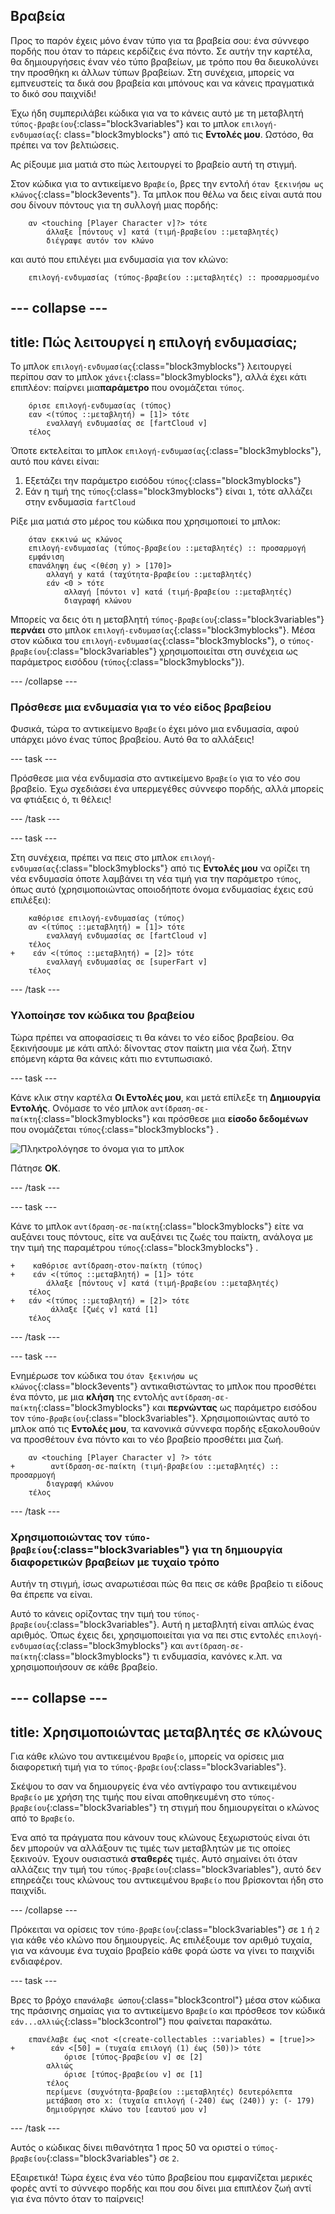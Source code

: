 ## Βραβεία

Προς το παρόν έχεις μόνο έναν τύπο για τα βραβεία σου: ένα σύννεφο πορδής που όταν το πάρεις κερδίζεις ένα πόντο. Σε αυτήν την καρτέλα, θα δημιουργήσεις έναν νέο τύπο βραβείων, με τρόπο που θα διευκολύνει την προσθήκη κι άλλων τύπων βραβείων. Στη συνέχεια, μπορείς να εμπνευστείς τα δικά σου βραβεία και μπόνους και να κάνεις πραγματικά το δικό σου παιχνίδι!

Έχω ήδη συμπεριλάβει κώδικα για να το κάνεις αυτό με τη μεταβλητή `τύπος-βραβείου`{:class="block3variables"} και το μπλοκ `επιλογή-ενδυμασίας`{: class="block3myblocks"} από τις **Εντολές μου**. Ωστόσο, θα πρέπει να τον βελτιώσεις.

Ας ρίξουμε μια ματιά στο πώς λειτουργεί το βραβείο αυτή τη στιγμή.

Στον κώδικα για το αντικείμενο `Βραβείο`, βρες την εντολή `όταν ξεκινήσω ως κλώνος`{:class="block3events"}. Τα μπλοκ που θέλω να δεις είναι αυτά που σου δίνουν πόντους για τη συλλογή μιας πορδής:

```blocks3
    αν <touching [Player Character v]?> τότε
        άλλαξε [πόντους v] κατά (τιμή-βραβείου ::μεταβλητές)
        διέγραψε αυτόν τον κλώνο
```

και αυτό που επιλέγει μια ενδυμασία για τον κλώνο:

```blocks3
    επιλογή-ενδυμασίας (τύπος-βραβείου ::μεταβλητές) :: προσαρμοσμένο
```

--- collapse ---
---
title: Πώς λειτουργεί η επιλογή ενδυμασίας;
---

Το μπλοκ `επιλογή-ενδυμασίας`{:class="block3myblocks"} λειτουργεί περίπου σαν το μπλοκ `χάνει`{:class="block3myblocks"}, αλλά έχει κάτι επιπλέον: παίρνει μια**παράμετρο** που ονομάζεται `τύπος`.

```blocks3
    όρισε επιλογή-ενδυμασίας (τύπος)
    εαν <(τύπος ::μεταβλητή) = [1]> τότε
        εναλλαγή ενδυμασίας σε [fartCloud v]
    τέλος
```

Όποτε εκτελείται το μπλοκ `επιλογή-ενδυμασίας`{:class="block3myblocks"}, αυτό που κάνει είναι:

 1. Εξετάζει την παράμετρο εισόδου `τύπος`{:class="block3myblocks"}
 1. Εάν η τιμή της `τύπος`{:class="block3myblocks"} είναι `1`, τότε αλλάζει στην ενδυμασία `fartCloud`

Ρίξε μια ματιά στο μέρος του κώδικα που χρησιμοποιεί το μπλοκ:

```blocks3
    όταν εκκινώ ως κλώνος
    επιλογή-ενδυμασίας (τύπος-βραβείου ::μεταβλητές) :: προσαρμογή
    εμφάνιση
    επανάληψη έως <(θέση y) > [170]>
        αλλαγή y κατά (ταχύτητα-βραβείου ::μεταβλητές)
        εάν <0 > τότε
            αλλαγή [πόντοι v] κατά (τιμή-βραβείου ::μεταβλητές)
            διαγραφή κλώνου
```

Μπορείς να δεις ότι η μεταβλητή `τύπος-βραβείου`{:class="block3variables"} **περνάει** στο μπλοκ `επιλογή-ενδυμασίας`{:class="block3myblocks"}. Μέσα στον κώδικα του `επιλογή-ενδυμασίας`{:class="block3myblocks"}, ο `τύπος-βραβείου`{:class="block3variables"} χρησιμοποιείται στη συνέχεια ως παράμετρος εισόδου (`τύπος`{:class="block3myblocks"}).

--- /collapse ---

### Πρόσθεσε μια ενδυμασία για το νέο είδος βραβείου

Φυσικά, τώρα το αντικείμενο `Βραβείο` έχει μόνο μια ενδυμασία, αφού υπάρχει μόνο ένας τύπος βραβείου. Αυτό θα το αλλάξεις!

--- task ---

Πρόσθεσε μια νέα ενδυμασία στο αντικείμενο `Βραβείο` για το νέο σου βραβείο. Έχω σχεδιάσει ένα υπερμεγέθες σύννεφο πορδής, αλλά μπορείς να φτιάξεις ό, τι θέλεις!

--- /task ---

--- task ---

Στη συνέχεια, πρέπει να πεις στο μπλοκ `επιλογή-ενδυμασίας`{:class="block3myblocks"} από τις **Εντολές μου** να ορίζει τη νέα ενδυμασία όποτε λαμβάνει τη νέα τιμή για την παράμετρο `τύπος`, όπως αυτό \(χρησιμοποιώντας οποιοδήποτε όνομα ενδυμασίας έχεις εσύ επιλέξει\):

```blocks3
    καθόρισε επιλογή-ενδυμασίας (τύπος)
    αν <(τύπος ::μεταβλητή) = [1]> τότε
        εναλλαγή ενδυμασίας σε [fartCloud v]
    τέλος
+    εάν <(τύπος ::μεταβλητή) = [2]> τότε
        εναλλαγή ενδυμασίας σε [superFart v]
    τέλος
```

--- /task ---

### Υλοποίησε τον κώδικα του βραβείου

Τώρα πρέπει να αποφασίσεις τι θα κάνει το νέο είδος βραβείου. Θα ξεκινήσουμε με κάτι απλό: δίνοντας στον παίκτη μια νέα ζωή. Στην επόμενη κάρτα θα κάνεις κάτι πιο εντυπωσιακό.

--- task ---

Κάνε κλικ στην καρτέλα **Οι Εντολές μου**, και μετά επίλεξε τη **Δημιουργία Εντολής**. Ονόμασε το νέο μπλοκ `αντίδραση-σε-παίκτη`{:class="block3myblocks"} και πρόσθεσε μια **είσοδο δεδομένων** που ονομάζεται `τύπος`{:class="block3myblocks"} .

![Πληκτρολόγησε το όνομα για το μπλοκ](images/powerupMakeName.png)

Πάτησε **ΟΚ**.

--- /task ---

--- task ---

Κάνε το μπλοκ `αντίδραση-σε-παίκτη`{:class="block3myblocks"} είτε να αυξάνει τους πόντους, είτε να αυξάνει τις ζωές του παίκτη, ανάλογα με την τιμή της παραμέτρου `τύπος`{:class="block3myblocks"} .

```blocks3
+    καθόρισε αντίδραση-στον-παίκτη (τύπος)
+    εάν <(τύπος ::μεταβλητή) = [1]> τότε
        άλλαξε [πόντους v] κατά (τιμή-βραβείου ::μεταβλητές)
    τέλος
+   εάν <(τύπος ::μεταβλητή) = [2]> τότε
         άλλαξε [ζωές v] κατά [1]
    τέλος
```

--- /task ---

--- task ---

Ενημέρωσε τον κώδικα του `όταν ξεκινήσω ως κλώνος`{:class="block3events"} αντικαθιστώντας το μπλοκ που προσθέτει ένα πόντο, με μια **κλήση** της εντολής `αντίδραση-σε-παίκτη`{:class="block3myblocks"} και **περνώντας** ως παράμετρο εισόδου τον `τύπο-βραβείου`{:class="block3variables"}. Χρησιμοποιώντας αυτό το μπλοκ από τις **Εντολές μου**, τα κανονικά σύννεφα πορδής εξακολουθούν να προσθέτουν ένα πόντο και το νέο βραβείο προσθέτει μια ζωή.

```blocks3
    αν <touching [Player Character v] ?> τότε
+        αντίδραση-σε-παίκτη (τιμή-βραβείου ::μεταβλητές) :: προσαρμογή
        διαγραφή κλώνου
    τέλος
```

--- /task ---

### Χρησιμοποιώντας τον `τύπο-βραβείου`{:class="block3variables"} για τη δημιουργία διαφορετικών βραβείων με τυχαίο τρόπο

Αυτήν τη στιγμή, ίσως αναρωτιέσαι πώς θα πεις σε κάθε βραβείο τι είδους θα έπρεπε να είναι.

Αυτό το κάνεις ορίζοντας την τιμή του `τύπος-βραβείου`{:class="block3variables"}. Αυτή η μεταβλητή είναι απλώς ένας αριθμός. Όπως έχεις δει, χρησιμοποιείται για να πει στις εντολές `επιλογή-ενδυμασίας`{:class="block3myblocks"} και `αντίδραση-σε-παίκτη`{:class="block3myblocks"} τι ενδυμασία, κανόνες κ.λπ. να χρησιμοποιήσουν σε κάθε βραβείο.

--- collapse ---
---
title: Χρησιμοποιώντας μεταβλητές σε κλώνους
---

Για κάθε κλώνο του αντικειμένου `Βραβείο`, μπορείς να ορίσεις μια διαφορετική τιμή για το `τύπος-βραβείου`{:class="block3variables"}.

Σκέψου το σαν να δημιουργείς ένα νέο αντίγραφο του αντικειμένου `Βραβείο` με χρήση της τιμής που είναι αποθηκευμένη στο `τύπος-βραβείου`{:class="block3variables"} τη στιγμή που δημιουργείται ο κλώνος από το `Βραβείο`.

Ένα από τα πράγματα που κάνουν τους κλώνους ξεχωριστούς είναι ότι δεν μπορούν να αλλάξουν τις τιμές των μεταβλητών με τις οποίες ξεκινούν. Έχουν ουσιαστικά **σταθερές** τιμές. Αυτό σημαίνει ότι όταν αλλάζεις την τιμή του `τύπος-βραβείου`{:class="block3variables"}, αυτό δεν επηρεάζει τους κλώνους του αντικειμένου `Βραβείο` που βρίσκονται ήδη στο παιχνίδι.

--- /collapse ---

Πρόκειται να ορίσεις τον `τύπο-βραβείου`{:class="block3variables"} σε `1` ή `2` για κάθε νέο κλώνο που δημιουργείς. Ας επιλέξουμε τον αριθμό τυχαία, για να κάνουμε ένα τυχαίο βραβείο κάθε φορά ώστε να γίνει το παιχνίδι ενδιαφέρον.

--- task ---

Βρες το βρόχο `επανάλαβε ώσπου`{:class="block3control"} μέσα στον κώδικα της πράσινης σημαίας για το αντικείμενο `Βραβείο` και πρόσθεσε τον κώδικά `εάν...αλλιώς`{:class="block3control"} που φαίνεται παρακάτω.

```blocks3
    επανέλαβε έως <not <(create-collectables ::variables) = [true]>>
+        εάν <[50] = (τυχαία επιλογή (1) έως (50))> τότε
            όρισε [τύπος-βραβείου v] σε [2]
        αλλιώς
            όρισε [τύπος-βραβείου v] σε [1]
        τέλος
        περίμενε (συχνότητα-βραβείου ::μεταβλητές) δευτερόλεπτα
        μετάβαση στο x: (τυχαία επιλογή (-240) έως (240)) y: (- 179)
        δημιούργησε κλώνο του [εαυτού μου v]
```

--- /task ---

Αυτός ο κώδικας δίνει πιθανότητα 1 προς 50 να οριστεί ο `τύπος-βραβείου`{:class="block3variables"} σε `2`.

Εξαιρετικά! Τώρα έχεις ένα νέο τύπο βραβείου που εμφανίζεται μερικές φορές αντί το σύννεφο πορδής και που σου δίνει μια επιπλέον ζωή αντί για ένα πόντο όταν το παίρνεις!
